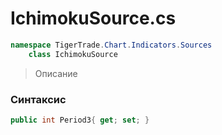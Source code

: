 
# IchimokuSource.cs
```csharp
namespace TigerTrade.Chart.Indicators.Sources  
    class IchimokuSource
```

> Описание

### Синтаксис
```csharp
public int Period3{ get; set; }
```
